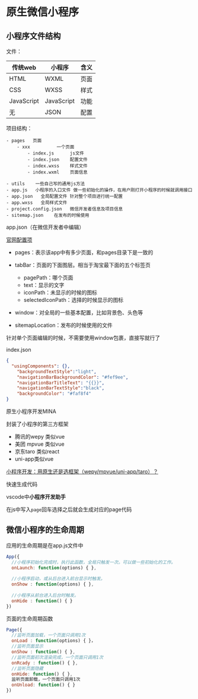 # 原生微信小程序

## 小程序文件结构

文件：

| 传统web    | 小程序     | 含义 |
| ---------- | ---------- | ---- |
| HTML       | WXML       | 页面 |
| CSS        | WXSS       | 样式 |
| JavaScript | JavaScript | 功能 |
| 无         | JSON       | 配置 |

项目结构：

```
- pages   页面
	- xxx          一个页面
		- index.js      js文件
		- index.json    配置文件
		- index.wxss    样式文件
		- index.wxml    页面信息
	
- utils    一些自己写的通用js方法
- app.js   小程序的入口文件 做一些初始化的操作，在用户刚打开小程序的时候就调用接口
- app.json   全局配置文件 针对整个项目进行统一配置
- app.wxss   全局样式文件
- project.config.json   微信开发者信息及项目信息
- sitemap.json    在发布的时候使用
```

app.json（在微信开发者中编辑）

[官网配置项](https://developers.weixin.qq.com/miniprogram/dev/framework/config.html#%E5%85%A8%E5%B1%80%E9%85%8D%E7%BD%AE)

+ pages：表示该app中有多少页面，和pages目录下是一致的

+ tabBar：页面的下面图层。相当于淘宝最下面的五个标签页

  [](https://developers.weixin.qq.com/miniprogram/dev/reference/configuration/app.html#tabBar)

  + pagePath：哪个页面
  + text：显示的文字
  + iconPath：未显示的时候的图标
  + selectedIconPath：选择的时候显示的图标

+ window：对全局的一些基本配置，比如背景色、头色等

+ sitemapLocation：发布的时候使用的文件



针对单个页面编辑的时候，不需要使用window包裹，直接写就行了

index.json

```json
{
  "usingComponents": {}, 
    "backgroundTextStyle":"light",
    "navigationBarBackgroundColor": "#fef9ee",
    "navigationBarTitleText": "{{}}",
    "navigationBarTextStyle":"black",
    "backgroundColor": "#faf8f4"
}
```





原生小程序开发MINA

封装了小程序的第三方框架

+ 腾讯的wepy 类似vue
+ 美团 mpvue 类似vue
+ 京东taro 类似react
+ uni-app类似vue

[小程序开发：用原生还是选框架（wepy/mpvue/uni-app/taro）？](https://juejin.cn/post/6844903862504013832)



快速生成代码

vscode中**小程序开发助手**

在js中写入`page`回车选择之后就会生成对应的page代码

## 微信小程序的生命周期

应用的生命周期是在app.js文件中

```js
App({
  //小程序初始化完成时，执行此函数，全局只触发一次。可以做一些初始化的工作。
  onLaunch: function(options) { },
  
  //小程序启动，或从后台进入前台显示时触发。
  onShow : function(options) { },
  
  //小程序从前台进入后台时触发。
  onHide : function() { }
})

```



页面的生命周期函数

```js
Page({
  //监听页面加载，一个页面只调用1次
  onLoad : function(options) { }，
  //监听页面显示
  onShow : function() { },
  //监听页面初次渲染完成，一个页面只调用1次
  onRcady : function() { },
  //监听页面隐藏
  onHide: function() { },
  监听页面卸载，一个页面只调用1次
  onUnload: function() { }
})

```

